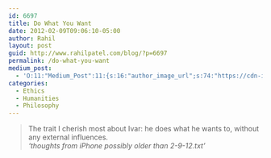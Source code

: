 ```yaml
---
id: 6697
title: Do What You Want
date: 2012-02-09T09:06:10-05:00
author: Rahil
layout: post
guid: http://www.rahilpatel.com/blog/?p=6697
permalink: /do-what-you-want
medium_post:
  - 'O:11:"Medium_Post":11:{s:16:"author_image_url";s:74:"https://cdn-images-1.medium.com/fit/c/200/200/1*dmbNkD5D-u45r44go_cf0g.png";s:10:"author_url";s:28:"https://medium.com/@rahil627";s:11:"byline_name";N;s:12:"byline_email";N;s:10:"cross_link";s:2:"no";s:2:"id";s:11:"d5f87c3f110";s:21:"follower_notification";s:3:"yes";s:7:"license";s:19:"all-rights-reserved";s:14:"publication_id";s:2:"-1";s:6:"status";s:6:"public";s:3:"url";s:57:"https://medium.com/@rahil627/do-what-you-want-d5f87c3f110";}'
categories:
  - Ethics
  - Humanities
  - Philosophy
---
```

> The trait I cherish most about Ivar: he does what he wants to, without any external influences.  
> <cite>&#8216;thoughts from iPhone possibly older than 2-9-12.txt&#8217;</cite>